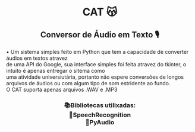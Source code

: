 <h1 align="center"> CAT 😽</h1>
<h2 align="center"> Conversor de Áudio em Texto 🎙️</h2>
<p> • Um sistema simples feito em Python que tem a capacidade de converter áudios em textos
atravez <br> de uma API do Google, sua interface simples foi feita atravez do tkinter, o intuito é apenas entregar o sitema como <br> uma atividade 
universiutária, portanto não espere conversões de longos arquivos de áudios ou com algum tipo de som estridente ao fundo. <br> O CAT suporta apenas arquivos .WAV e .MP3 
<br> </p>

<h3 align="center" > 📚Bibliotecas utilixadas: <br>
📕SpeechRecognition <br>
📘PyAudio <br>
</h3>
